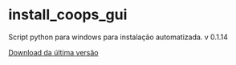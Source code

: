 # install_coops_gui

Script python para windows para instalação automatizada. v 0.1.14

[Download da última versão](https://github.com/dalraf/pythonmenugui/releases)
